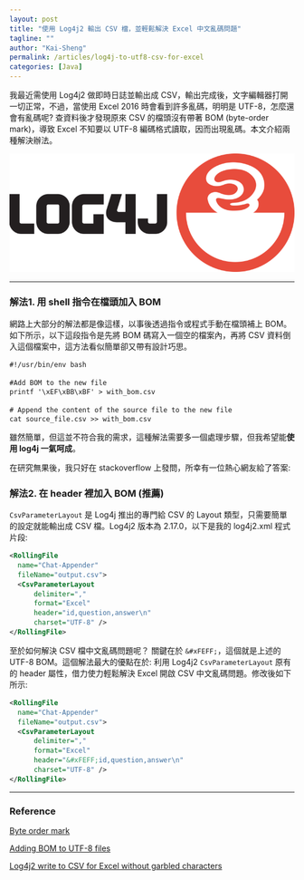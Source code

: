 ```yaml
---
layout: post
title: "使用 Log4j2 輸出 CSV 檔，並輕鬆解決 Excel 中文亂碼問題"
tagline: ""
author: "Kai-Sheng"
permalink: /articles/log4j-to-utf8-csv-for-excel
categories: [Java]
--- 
```


我最近需使用 Log4j2 做即時日誌並輸出成 CSV，輸出完成後，文字編輯器打開一切正常，不過，當使用 Excel 2016 時會看到許多亂碼，明明是 UTF-8，怎麼還會有亂碼呢? 查資料後才發現原來 CSV 的檔頭沒有帶著 BOM (byte-order mark)，導致 Excel 不知要以 UTF-8 編碼格式讀取，因而出現亂碼。本文介紹兩種解決辦法。

![log4j-to-utf8-csv-for-excel](/assets/image/log4j.png?size=large&margin=vertical-medium)

------

###  **解法1. 用 shell 指令在檔頭加入 BOM**

網路上大部分的解法都是像這樣，以事後透過指令或程式手動在檔頭補上 BOM。如下所示，以下這段指令是先將 BOM 碼寫入一個空的檔案內，再將 CSV 資料倒入這個檔案中，這方法看似簡單卻又帶有設計巧思。

```shell
#!/usr/bin/env bash

#Add BOM to the new file
printf '\xEF\xBB\xBF' > with_bom.csv

# Append the content of the source file to the new file
cat source_file.csv >> with_bom.csv
```

雖然簡單，但這並不符合我的需求，這種解法需要多一個處理步驟，但我希望能**使用 log4j 一氣呵成**。

在研究無果後，我只好在 stackoverflow 上發問，所幸有一位熱心網友給了答案:

### **解法2. 在 header 裡加入 BOM (推薦)**

`CsvParameterLayout` 是 Log4j 推出的專門給 CSV 的 Layout 類型，只需要簡單的設定就能輸出成 CSV 檔。Log4j2 版本為 2.17.0，以下是我的 log4j2.xml 程式片段:

```xml
<RollingFile 
  name="Chat-Appender" 
  fileName="output.csv">
  <CsvParameterLayout 
      delimiter="," 
      format="Excel"
      header="id,question,answer\n"
      charset="UTF-8" />
</RollingFile>
```

至於如何解決 CSV 檔中文亂碼問題呢？ 關鍵在於 `&#xFEFF;`，這個就是上述的 UTF-8 BOM。這個解法最大的優點在於: 利用 Log4j2 `CsvParameterLayout` 原有的 header 屬性，借力使力輕鬆解決 Excel 開啟 CSV 中文亂碼問題。修改後如下所示:

```xml
<RollingFile 
  name="Chat-Appender" 
  fileName="output.csv">
  <CsvParameterLayout 
      delimiter="," 
      format="Excel"
      header="&#xFEFF;id,question,answer\n"
      charset="UTF-8" />
</RollingFile>
```

---
### **Reference**

[Byte order mark](https://en.wikipedia.org/wiki/Byte_order_mark)

[Adding BOM to UTF-8 files](https://stackoverflow.com/q/3127436/5485454)

[Log4j2 write to CSV for Excel without garbled characters](https://stackoverflow.com/q/71943217/5485454)
